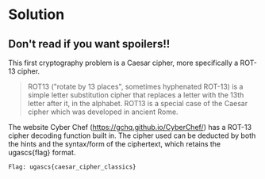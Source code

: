 # Solution
## Don't read if you want spoilers!!

This first cryptography problem is a Caesar cipher, more specifically a ROT-13 cipher.

> ROT13 ("rotate by 13 places", sometimes hyphenated ROT-13) is a simple letter substitution cipher that replaces a letter with the 13th letter after it, in the alphabet. ROT13 is a special case of the Caesar cipher which was developed in ancient Rome.

The website Cyber Chef (https://gchq.github.io/CyberChef/) has a ROT-13 cipher decoding function built in. The cipher used can be deducted by both the hints and the syntax/form of the ciphertext, which retains the ugascs{flag} format.

`Flag: ugascs{caesar_cipher_classics}`